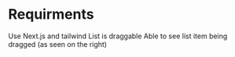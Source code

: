 # Requirments

Use Next.js and tailwind
List is draggable
Able to see list item being dragged (as seen on the right)
